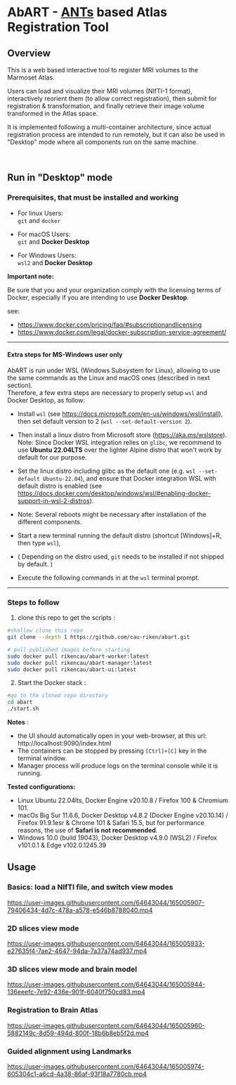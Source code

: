 # AbART - [ANTs](https://github.com/ANTsX/ANTs.git) based Atlas Registration Tool

## Overview

This is a web based interactive tool to register MRI volumes to the Marmoset Atlas.

Users can load and visualize their MRI volumes (NIfTI-1 format), interactively reorient them (to allow correct registration), then submit for registration & transformation, and finally retrieve their image volume transformed in the Atlas space.

It is implemented following a multi-container architecture, since actual registration process are intended to run remotely, but it can also be used in "Desktop" mode where all components run on the same machine.

<br/>

## Run in "Desktop" mode

### **Prerequisites**, that must be installed and working

* For linux Users:  
 `git` and `docker`

* For macOS Users:  
 `git` and **Docker Desktop**

* For Windows Users:  
 `wsl2` and **Docker Desktop**


**Important note:**

Be sure that you and your organization comply with the licensing terms of Docker, especially if you are intending to use **Docker Desktop**.

see: 
* https://www.docker.com/pricing/faq/#subscriptionandlicensing
* https://www.docker.com/legal/docker-subscription-service-agreement/
___

#### **Extra steps for MS-Windows user only**

AbART is run under WSL (Windows Subsystem for Linux), allowing to use the same commands as the Linux and macOS ones (described in next section).  
Therefore, a few extra steps are necessary to properly setup `wsl` and Docker Desktop, as follow:

* Install `wsl` (see <https://docs.microsoft.com/en-us/windows/wsl/install>), then set default version to 2 (`wsl --set-default-version 2`).
* Then install a linux distro from Microsoft store (<https://aka.ms/wslstore>).
Note: Since Docker WSL integration relies on `glibc`, we recommend to use **Ubuntu 22.04LTS** over the lighter Alpine distro that won't work by default for our purpose.
* Set the linux distro including glibc as the default one (e.g. `wsl --set-default Ubuntu-22.04`), and ensure that Docker integration WSL with default distro is enabled (see <https://docs.docker.com/desktop/windows/wsl/#enabling-docker-support-in-wsl-2-distros>).

* Note: Several reboots might be necessary after installation of the different components.

* Start a new terminal running the default distro (shortcut [Windows]+R, then type `wsl`),
* ( Depending on the distro used, `git` needs to be installed if not shipped by default. )

* Execute the following commands in at the `wsl` terminal prompt.

___

### Steps to follow

1. clone this repo to get the scripts :

```sh
#shallow clone this repo
git clone --depth 1 https://github.com/cau-riken/abart.git

# pull published images before starting 
sudo docker pull rikencau/abart-worker:latest
sudo docker pull rikencau/abart-manager:latest
sudo docker pull rikencau/abart-ui:latest
```

2. Start the Docker stack :

```sh
#go to the cloned repo directory
cd abart
./start.sh
```

**Notes** :

* the UI should automatically open in your web-browser, at this url: http://localhost:9090/index.html
* The containers can be stopped by pressing `[Ctrl]+[C]` key in the terminal window.
* Manager process will produce logs on the terminal console while it is running.

**Tested configurations:**

* Linux Ubuntu 22.04lts, Docker Engine v20.10.8 / Firefox 100 & Chromium 101.
* macOs Big Sur 11.6.6, Docker Desktop v4.8.2 (Docker Engine v20.10.14) / Firefox 91.9.1esr & Chrome 101 & Safari 15.5, but for performance reasons, the use of **Safari is not recommended**.
* Windows 10.0 (build 19043), Docker Desktop v4.9.0 (WSL2) / Firefox v101.0.1 & Edge v102.0.1245.39


## Usage

### Basics: load a NIfTI file, and switch view modes

https://user-images.githubusercontent.com/64643044/165005907-79406434-4d7c-478a-a578-e546b8788040.mp4


### 2D slices view mode

https://user-images.githubusercontent.com/64643044/165005933-e27635f4-7ae2-4647-94da-7a37a74ad937.mp4


### 3D slices view mode and brain model

https://user-images.githubusercontent.com/64643044/165005944-136eeefc-7e92-436e-901f-6040f750cd83.mp4


### Registration to Brain Atlas

https://user-images.githubusercontent.com/64643044/165005960-5882149c-8d59-494d-800f-18b6b8eb5f2d.mp4


### Guided alignment using Landmarks

https://user-images.githubusercontent.com/64643044/165005974-605304c1-a6cd-4a38-86af-93f18a7780cb.mp4


